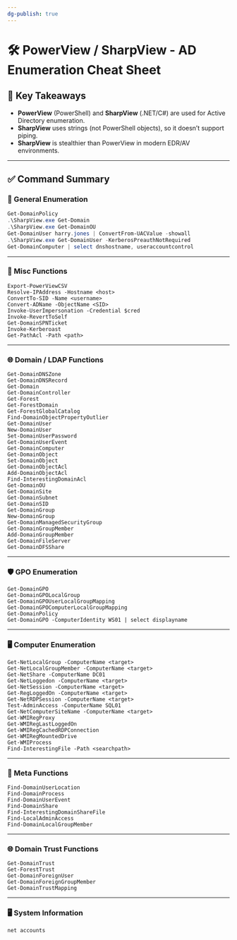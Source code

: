 ```yaml
---
dg-publish: true
---
```


# 🛠️ PowerView / SharpView - AD Enumeration Cheat Sheet
## 🧠 Key Takeaways

- **PowerView** (PowerShell) and **SharpView** (.NET/C#) are used for Active Directory enumeration.
- **SharpView** uses strings (not PowerShell objects), so it doesn’t support piping.
- **SharpView** is stealthier than PowerView in modern EDR/AV environments.

---

## ✅ Command Summary

### 📜 General Enumeration

```powershell
Get-DomainPolicy
.\SharpView.exe Get-Domain
.\SharpView.exe Get-DomainOU
Get-DomainUser harry.jones | ConvertFrom-UACValue -showall
.\SharpView.exe Get-DomainUser -KerberosPreauthNotRequired
Get-DomainComputer | select dnshostname, useraccountcontrol
````

---

### **🧩 Misc Functions**

```
Export-PowerViewCSV
Resolve-IPAddress -Hostname <host>
ConvertTo-SID -Name <username>
Convert-ADName -ObjectName <SID>
Invoke-UserImpersonation -Credential $cred
Invoke-RevertToSelf
Get-DomainSPNTicket
Invoke-Kerberoast
Get-PathAcl -Path <path>
```

---

### **🌐 Domain / LDAP Functions**

```
Get-DomainDNSZone
Get-DomainDNSRecord
Get-Domain
Get-DomainController
Get-Forest
Get-ForestDomain
Get-ForestGlobalCatalog
Find-DomainObjectPropertyOutlier
Get-DomainUser
New-DomainUser
Set-DomainUserPassword
Get-DomainUserEvent
Get-DomainComputer
Get-DomainObject
Set-DomainObject
Get-DomainObjectAcl
Add-DomainObjectAcl
Find-InterestingDomainAcl
Get-DomainOU
Get-DomainSite
Get-DomainSubnet
Get-DomainSID
Get-DomainGroup
New-DomainGroup
Get-DomainManagedSecurityGroup
Get-DomainGroupMember
Add-DomainGroupMember
Get-DomainFileServer
Get-DomainDFSShare
```

---

### **🛡️ GPO Enumeration**

```
Get-DomainGPO
Get-DomainGPOLocalGroup
Get-DomainGPOUserLocalGroupMapping
Get-DomainGPOComputerLocalGroupMapping
Get-DomainPolicy
Get-DomainGPO -ComputerIdentity WS01 | select displayname
```

---

### **🖥️ Computer Enumeration**

```
Get-NetLocalGroup -ComputerName <target>
Get-NetLocalGroupMember -ComputerName <target>
Get-NetShare -ComputerName DC01
Get-NetLoggedon -ComputerName <target>
Get-NetSession -ComputerName <target>
Get-RegLoggedOn -ComputerName <target>
Get-NetRDPSession -ComputerName <target>
Test-AdminAccess -ComputerName SQL01
Get-NetComputerSiteName -ComputerName <target>
Get-WMIRegProxy
Get-WMIRegLastLoggedOn
Get-WMIRegCachedRDPConnection
Get-WMIRegMountedDrive
Get-WMIProcess
Find-InterestingFile -Path <searchpath>
```

---

### **🧠 Meta Functions**

```
Find-DomainUserLocation
Find-DomainProcess
Find-DomainUserEvent
Find-DomainShare
Find-InterestingDomainShareFile
Find-LocalAdminAccess
Find-DomainLocalGroupMember
```

---

### **🌐 Domain Trust Functions**

```
Get-DomainTrust
Get-ForestTrust
Get-DomainForeignUser
Get-DomainForeignGroupMember
Get-DomainTrustMapping
```

---

### **🖥️ System Information**

```
net accounts
```
